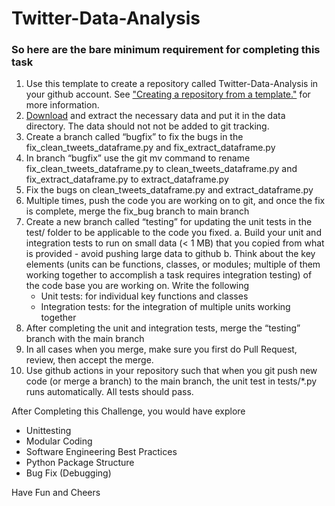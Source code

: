 # Twitter-Data-Analysis

### So here are the bare minimum requirement for completing this task

1. Use this template to create a repository called Twitter-Data-Analysis in your github account. See ["Creating a repository from a template."](https://docs.github.com/en/articles/creating-a-repository-from-a-template) for more information.
2. [Download](https://drive.google.com/drive/folders/19G8dmehf9vU0u6VTKGV-yWsQOn3IvPsd) and extract the necessary data and put it in the data directory. The data should not not be added to git tracking.
3. Create a branch called “bugfix” to fix the bugs in the fix_clean_tweets_dataframe.py and fix_extract_dataframe.py 
4. In branch “bugfix” use the git mv command to rename fix_clean_tweets_dataframe.py to clean_tweets_dataframe.py and fix_extract_dataframe.py  to extract_dataframe.py 
5. Fix the bugs on clean_tweets_dataframe.py and extract_dataframe.py 
6. Multiple times, push the code you are working on to git, and once the fix is complete, merge the fix_bug branch to main branch
7. Create a new branch called “testing” for updating the unit tests in the test/ folder to be applicable to the code you fixed. 
    a. Build your unit and integration tests to run on small data (< 1 MB) that you copied from what is provided - avoid pushing large data to github
    b. Think about the key elements (units can be functions, classes, or modules; multiple of them working together to accomplish a task requires integration testing) of the code base you are working on. Write the following
      - Unit tests: for individual key functions and classes
      - Integration tests: for the integration of multiple units working together
8. After completing the unit and integration tests, merge  the “testing” branch with the main branch
9. In all cases when you merge, make sure you first do Pull Request, review, then accept the merge.
10. Use github actions in your repository such that when you git push new code (or merge a branch) to the main branch, the unit test in tests/*.py runs automatically. All tests should pass.


After Completing this Challenge, you would have explore  

- Unittesting
- Modular Coding
- Software Engineering Best Practices
- Python Package Structure
- Bug Fix (Debugging)

Have Fun and Cheers
